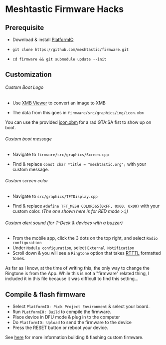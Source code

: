 # Meshtastic Firmware Hacks

## Prerequisite
- Download & install [PlatformIO](https://platformio.org/platformio-ide)

- `git clone https://github.com/meshtastic/firmware.git`

- `cd firmware && git submodule update --init`

## Customization
###### Custom Boot Logo
- Use [XMB Viewer](https://windows87.github.io/xbm-viewer-converter/) to convert an image to XMB

- The data from this goes in `firmware/src/graphics/img/icon.xbm`

You can use the provided [icon.xbm](../assets/icon.xbm) for a rad GTA:SA fist to show up on boot.

###### Custom boot message
- Navigate to `firmware/src/graphics/Screen.cpp`

- Find & replace `const char *title = "meshtastic.org";` with your custom message.

###### Custom screen color
 - Navigate to `src/graphics/TFTDisplay.cpp`

 - Find & replace `#define TFT_MESH COLOR565(0xFF, 0x00, 0x00)` with your custom color. *(The one shown here is for RED mode >:))*

 ###### Custom alert sound (for T-Deck & devices with a buzzer)
 - From the mobile app, click the 3 dots on the top right, and select `Radio configuration`
 - Under `Module configuration`, select `External Notification`
- Scroll down & you will see a `Ringtone` option that takes [RTTTL](https://en.wikipedia.org/wiki/Ring_Tone_Text_Transfer_Language) formatted tones.

As far as I know, at the time of writing this, the only way to change the Ringtone is from the App. While this is not a "firmware" related thing, I included it in this file because it was difficult to find this setting...

 ## Compile & flash firmware
 - Select `PlatformIO: Pick Project Environment` & select your board.
 - Run `PLatformIO: Build` to compile the firmware.
 - Place device in DFU mode & plug in to the computer
 - Do `PlatformIO: Upload` to send the firmware to the device
 - Press the RESET button or reboot your device.

 See [here](https://meshtastic.org/docs/development/firmware/build/) for more information building & flashing custom firmware.